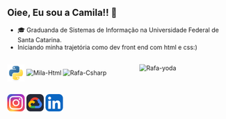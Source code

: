 ## Oiee, Eu sou a Camila!! 👋

- 🎓 Graduanda de Sistemas de Informação na Universidade Federal de Santa Catarina.
- Iniciando minha trajetória como dev front end com html e css:)
 
<div style="display: inline_block"><br>
  <img align="center" alt="Mila-Python" height="40" width="40" src="https://raw.githubusercontent.com/devicons/devicon/master/icons/python/python-original.svg">
  <img align="center" alt="Mila-Html" height="40" width="40" src="https://cdn.jsdelivr.net/gh/devicons/devicon@latest/icons/html5/html5-plain-wordmark.svg">
  <img align="center" alt="Rafa-Csharp" height="40" width="40" src="https://cdn.jsdelivr.net/gh/devicons/devicon/icons/git/git-plain.svg">
  <img align="right" alt="Rafa-yoda" width="200" src="https://pa1.aminoapps.com/6454/d70fe9741bdcd2bb96c9362818b1e190969d8908_hq.gif">
          
</div>
  
  ##
 
<div> 
  <a href="https://instagram.com/cmilaprim" target="_blank"><img align="center" height="40" width="40"src="https://raw.githubusercontent.com/tandpfun/skill-icons/59059d9d1a2c092696dc66e00931cc1181a4ce1f/icons/Instagram.svg" target="_blank"></a>
  <a href = "mailto:cmilaprim@gmail.com"><img align="center" height="40" width="40" src="https://raw.githubusercontent.com/tandpfun/skill-icons/59059d9d1a2c092696dc66e00931cc1181a4ce1f/icons/GCP-Dark.svg"target="_blank"></a>
  <a href="https://www.linkedin.com/in/cmilaprim/" target="_blank"><img align="center" height="40" width="40" src="https://raw.githubusercontent.com/tandpfun/skill-icons/59059d9d1a2c092696dc66e00931cc1181a4ce1f/icons/LinkedIn.svg" target="_blank"></a> 
  
</div>
